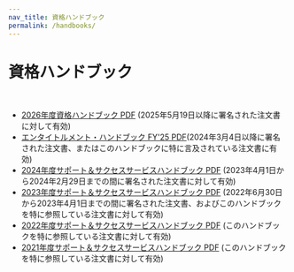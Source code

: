 ```yaml
---
nav_title: 資格ハンドブック
permalink: /handbooks/
---
```


# 資格ハンドブック
<br>

- [2026年度資格ハンドブック PDF]({{site.baseurl}}/assets/download_file/Braze_Entitlements_Handbook_25.pdf) (2025年5月19日以降に署名された注文書に対して有効)
- [エンタイトルメント・ハンドブック FY'25 PDF]({{site.baseurl}}/assets/download_file/Braze_Entitlements_Handbook_24.pdf)(2024年3月4日以降に署名された注文書、またはこのハンドブックに特に言及されている注文書に有効)
- [2024年度サポート＆サクセスサービスハンドブック PDF]({{site.baseurl}}/assets/download_file/Braze_Success_and_Support_Services_Handbook_24_2.pdf) (2023年4月1日から2024年2月29日までの間に署名された注文書に対して有効)
- [2023年度サポート＆サクセスサービスハンドブック PDF]({{site.baseurl}}/assets/download_file/Braze_Success_and_Support_Services_Handbook_23v17.pdf) (2022年6月30日から2023年4月1日までの間に署名された注文書、およびこのハンドブックを特に参照している注文書に対して有効)
- [2022年度サポート＆サクセスサービスハンドブック PDF]({{site.baseurl}}/assets/download_file/Braze_Success_and_Support_Services_Handbook_22.pdf) (このハンドブックを特に参照している注文書に対して有効)
- [2021年度サポート＆サクセスサービスハンドブック PDF]({{site.baseurl}}/assets/download_file/Braze_Success_and_Support_Services_Handbook_21.pdf) (このハンドブックを特に参照している注文書に対して有効)

